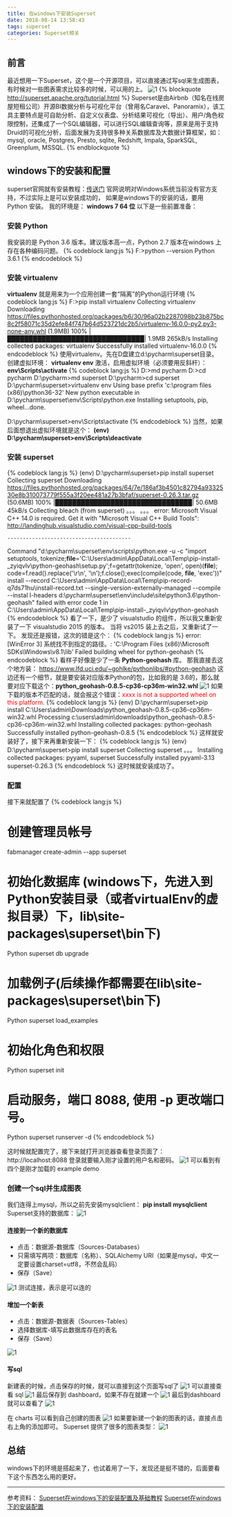 ```yaml
---
title: 在windows下安装Superset
date: 2018-08-14 13:58:43
tags: superset
categories: Superset相关
---
```

## 前言
最近想用一下Superset，这个是一个开源项目，可以直接通过写sql来生成图表，有时候对一些图表需求比较多的时候，可以用的上。
![1](superset-install/1.png)
{% blockquote http://superset.apache.org/tutorial.html %}
Superset是由Airbnb（知名在线房屋短租公司）开源BI数据分析与可视化平台（曾用名Caravel、Panoramix），该工具主要特点是可自助分析、自定义仪表盘、分析结果可视化（导出）、用户/角色权限控制，还集成了一个SQL编辑器，可以进行SQL编辑查询等，原来是用于支持Druid的可视化分析，后面发展为支持很多种关系数据库及大数据计算框架，如：mysql, oracle, Postgres, Presto, sqlite, Redshift, Impala, SparkSQL, Greenplum, MSSQL.
{% endblockquote %}
<!--more-->
## windows下的安装和配置
superset官网就有安装教程：[传送门](http://superset.apache.org/installation.html)
官网说明对Windows系统当前没有官方支持，不过实际上是可以安装成功的， 如果是windows下的安装的话，要用 Python 安装。
我的环境是： **windows 7 64 位**
以下是一些前置准备：
### 安装 Python
我安装的是 Python 3.6 版本。建议版本高一点，Python 2.7 版本在windows 上存在各种编码问题。
{% codeblock lang:js %}
F:\>python --version
Python 3.6.1
{% endcodeblock %}
### 安装 virtualenv
**virtualenv** 就是用来为一个应用创建一套“隔离”的Python运行环境
{% codeblock lang:js %}
F:\>pip install virtualenv
Collecting virtualenv
  Downloading https://files.pythonhosted.org/packages/b6/30/96a02b2287098b23b875bc8c2f58071c35d2efe84f747b64d523721dc2b5/virtualenv-16.0.0-py2.py3-none-any.whl (1.9MB)
    100% |████████████████████████████████| 1.9MB 265kB/s
Installing collected packages: virtualenv
Successfully installed virtualenv-16.0.0
{% endcodeblock %}
使用virtualenv。先在D盘建立d:\pycharm\superset目录。
创建虚拟环境： **virtualenv env**
激活，启用虚拟环境（必须要用反斜杆）：**env\Scripts\activate**
{% codeblock lang:js %}
D:\>md pycharm
D:\>cd pycharm
D:\pycharm>md superset
D:\pycharm>cd superset
D:\pycharm\superset>virtualenv env
Using base prefix 'c:\\program files (x86)\\python36-32'
New python executable in D:\pycharm\superset\env\Scripts\python.exe
Installing setuptools, pip, wheel...done.

D:\pycharm\superset>env\Scripts\activate
{% endcodeblock %}
当然，如果后面想退出虚拟环境就是这个：
**(env) D:\pycharm\superset>env\Scripts\deactivate**
### 安装 superset
{% codeblock lang:js %}
(env) D:\pycharm\superset>pip install superset
Collecting superset
  Downloading https://files.pythonhosted.org/packages/64/7e/186af3b4501c82794a9332530e8b310073779f555a3f20ee481a27b3bfaf/superset-0.26.3.tar.gz (50.6MB)
    100% |████████████████████████████████| 50.6MB 45kB/s
Collecting bleach (from superset)
。。。
。。。
    error: Microsoft Visual C++ 14.0 is required. Get it with "Microsoft Visual C++ Build Tools": http://landinghub.visualstudio.com/visual-cpp-build-tools

    ----------------------------------------
Command "d:\pycharm\superset\env\scripts\python.exe -u -c "import setuptools, tokenize;__file__='C:\\Users\\admin\\AppData\\Local\\Temp\\pip-install-_zyiqvlv\\python-geohash\\setup.py';f=getattr(tokenize, 'open', open)(__file__);
code=f.read().replace('\r\n', '\n');f.close();exec(compile(code, __file__, 'exec'))" install --record C:\Users\admin\AppData\Local\Temp\pip-record-q7ds71hu\install-record.txt --single-version-externally-managed --compile --instal
l-headers d:\pycharm\superset\env\include\site\python3.6\python-geohash" failed with error code 1 in C:\Users\admin\AppData\Local\Temp\pip-install-_zyiqvlv\python-geohash\
{% endcodeblock %}
看了一下，是少了 visualstudio 的组件，所以我又重新安装了一下 visualstudio 2015 的版本。
当将 vs2015 装上去之后，又重新试了一下。 发现还是报错，这次的错是这个：
{% codeblock lang:js %}
error: [WinError 3] 系统找不到指定的路径。: 'C:\\Program Files (x86)\\Microsoft SDKs\\Windows\\v8.1\\lib'
Failed building wheel for python-geohash
{% endcodeblock %}
看样子好像是少了一条 **Python-geohash** 库。 那我直接去这个地方装： https://www.lfd.uci.edu/~gohlke/pythonlibs/#python-geohash
这边还有一个细节，就是要安装对应版本Python的包，比如我的是 3.6的，那么就要对应下载这个：**python_geohash-0.8.5-cp36-cp36m-win32.whl**
![1](superset-install/2.png)
如果下载的版本不匹配的话，就会报这个错误：<font color=red>xxxx is not a supported wheel on this platform.</font>
{% codeblock lang:js %}
(env) D:\pycharm\superset>pip install C:\Users\admin\Downloads\python_geohash-0.8.5-cp36-cp36m-win32.whl
Processing c:\users\admin\downloads\python_geohash-0.8.5-cp36-cp36m-win32.whl
Installing collected packages: python-geohash
Successfully installed python-geohash-0.8.5
{% endcodeblock %}
这样就安装好了，接下来再重新安装一下：
{% codeblock lang:js %}
(env) D:\pycharm\superset>pip install superset
Collecting superset
。。。
Installing collected packages: pyyaml, superset
Successfully installed pyyaml-3.13 superset-0.26.3
{% endcodeblock %}
这时候就安装成功了。
### 配置
接下来就配置了
{% codeblock lang:js %}
# 创建管理员帐号
fabmanager create-admin --app superset

# 初始化数据库 (windows下，先进入到 Python安装目录（或者virtualEnv的虚拟目录）下，lib\site-packages\superset\bin下)
Python superset db upgrade

# 加载例子(后续操作都需要在lib\site-packages\superset\bin下)
Python superset load_examples

# 初始化角色和权限
Python superset init

# 启动服务，端口 8088, 使用 -p 更改端口号。
Python superset runserver -d
{% endcodeblock %}

这时候就配置完了，接下来就打开浏览器查看登录页面了： http://localhost:8088
登录就要输入刚才设置的用户名和密码。
![1](superset-install/3.png)
可以看到有四个是刚才加载的 example demo
### 创建一个sql并生成图表
我们连得上mysql，所以之前先安装mysqlclient： **pip install mysqlclient**
Superset支持的数据库：
![1](superset-install/4.jpg)
#### 连接到一个新的数据库
- 点击：数据源-数据库（Sources-Databases）
- 只需填写两项：数据库（名称）、SQLAlchemy URI（如果是mysql，中文一定要设置charset=utf8，不然会乱码）
- 保存（Save）

![1](superset-install/5.png)
测试连接，表示是可以连的
#### 增加一个新表
- 点击：数据源-数据表（Sources-Tables）
- 选择数据库-填写此数据库存在的表名
- 保存（Save）

![1](superset-install/6.png)
#### 写sql
新建表的时候，点击保存的时候，就可以直接到这个页面写sql了
![1](superset-install/7.png)
可以直接查看 sql
![1](superset-install/8.png)
最后保存到 dashboard，如果不存在就建一个
![1](superset-install/9.png)
最后到dashboard 就可以查看了
![1](superset-install/10.png)

在 charts 可以看到自己创建的图表
![1](superset-install/11.png)
如果要新建一个新的图表的话，直接点击右上角的添加即可。
Superset 提供了很多的图表类型：
![1](superset-install/12.jpg)
## 总结
windows下的环境是搭起来了，也试着用了一下，发现还是挺不错的，后面要看下这个东西怎么用的更好。

---
参考资料：
[Superset在windows下的安装配置及基础教程](https://zhuanlan.zhihu.com/p/36223295)
[Superset在windows下的安装配置](https://www.cnblogs.com/calmzeal/archive/2017/08/14/7359144.html)